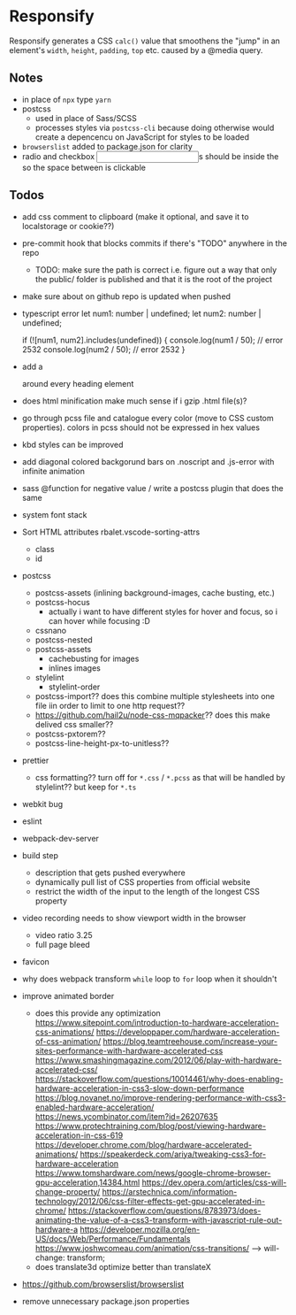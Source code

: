 # Responsify
Responsify generates a CSS `calc()` value that smoothens the "jump" in an element's `width`, `height`, `padding`, `top` etc. caused by a @media query.

## Notes
- in place of `npx` type `yarn`
- postcss
    - used in place of Sass/SCSS
    - processes styles via `postcss-cli` because doing otherwise would create a depencencu on JavaScript for styles to be loaded
- `browserslist` added to package.json for clarity
- radio and checkbox <input>s should be inside the <label> so the space between is clickable

## Todos
- add css comment to clipboard (make it optional, and save it to localstorage or cookie??)
- pre-commit hook that blocks commits if there's "TODO" anywhere in the repo
    - TODO: make sure the path is correct i.e. figure out a way that only the public/ folder is published and that it is the root of the project
- make sure about on github repo is updated when pushed
- typescript error
    let num1: number | undefined;
    let num2: number | undefined;

    if (![num1, num2].includes(undefined)) {
        console.log(num1 / 50); // error 2532
        console.log(num2 / 50); // error 2532
    }
- add a <section> around every heading element
- does html minification make much sense if i gzip .html file(s)?
- go through pcss file and catalogue every color (move to CSS custom properties). colors in pcss should not be expressed in hex values
- kbd styles can be improved
- add diagonal colored backgorund bars on .noscript and .js-error with infinite animation
- sass @function for negative value / write a postcss plugin that does the same
- system font stack
- Sort HTML attributes rbalet.vscode-sorting-attrs
    - class
    - id
- postcss
    - postcss-assets (inlining background-images, cache busting, etc.)
    - postcss-hocus
        - actually i want to have different styles for hover and focus, so i can hover while focusing :D
    - cssnano
    - postcss-nested
    - postcss-assets
        - cachebusting for images
        - inlines images
    - stylelint
        - stylelint-order
    - postcss-import?? does this combine multiple stylesheets into one file iin order to limit to one http request??
    - https://github.com/hail2u/node-css-mqpacker?? does this make delived css smaller??
    - postcss-pxtorem??
    - postcss-line-height-px-to-unitless??
- prettier
    - css formatting?? turn off for `*.css` / `*.pcss` as that will be handled by stylelint?? but keep for `*.ts`
- webkit bug
- eslint
- webpack-dev-server
- build step
    - description that gets pushed everywhere
    - dynamically pull list of CSS properties from official website
    - restrict the width of the input to the length of the longest CSS property
- video recording needs to show viewport width in the browser
    - video ratio 3.25
    - full page bleed
- favicon
- why does webpack transform `while` loop to `for` loop when it shouldn't
- improve animated border
    - does this provide any optimization
        https://www.sitepoint.com/introduction-to-hardware-acceleration-css-animations/
        https://developpaper.com/hardware-acceleration-of-css-animation/
        https://blog.teamtreehouse.com/increase-your-sites-performance-with-hardware-accelerated-css
        https://www.smashingmagazine.com/2012/06/play-with-hardware-accelerated-css/
        https://stackoverflow.com/questions/10014461/why-does-enabling-hardware-acceleration-in-css3-slow-down-performance
        https://blog.novanet.no/improve-rendering-performance-with-css3-enabled-hardware-acceleration/
        https://news.ycombinator.com/item?id=26207635
        https://www.protechtraining.com/blog/post/viewing-hardware-acceleration-in-css-619
        https://developer.chrome.com/blog/hardware-accelerated-animations/
        https://speakerdeck.com/ariya/tweaking-css3-for-hardware-acceleration
        https://www.tomshardware.com/news/google-chrome-browser-gpu-acceleration,14384.html
        https://dev.opera.com/articles/css-will-change-property/
        https://arstechnica.com/information-technology/2012/06/css-filter-effects-get-gpu-accelerated-in-chrome/
        https://stackoverflow.com/questions/8783973/does-animating-the-value-of-a-css3-transform-with-javascript-rule-out-hardware-a
        https://developer.mozilla.org/en-US/docs/Web/Performance/Fundamentals
        https://www.joshwcomeau.com/animation/css-transitions/ -->
        will-change: transform;
    - does translate3d optimize better than translateX
- https://github.com/browserslist/browserslist
- remove unnecessary package.json properties
